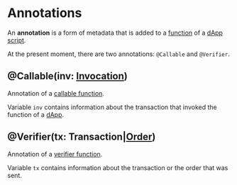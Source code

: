 # Annotations

An **annotation** is a form of metadata that is added to a [function](/ride/functions.md) of a [dApp script](/ride/ride-script/dapp-script.md).

At the present moment, there are two annotations: `@Callable` and `@Verifier`.

## @Callable(inv: [Invocation](/ride/structures/common-structures.md#invocation))

Annotation of a [callable function](/ride/functions/callable-function.md).

Variable `inv` contains information about the transaction that invoked the function of a [dApp](/blockchain/dapp.md).

## @Verifier(tx: Transaction|[Order](/ride/structures/common-structures.md#order))

Annotation of a [verifier function](/ride/annotations/verifier-function.md).

Variable `tx` contains information about the transaction or the order that was sent.
